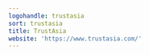 ```yaml
---
logohandle: trustasia
sort: trustasia
title: TrustAsia
website: 'https://www.trustasia.com/'
---
```

